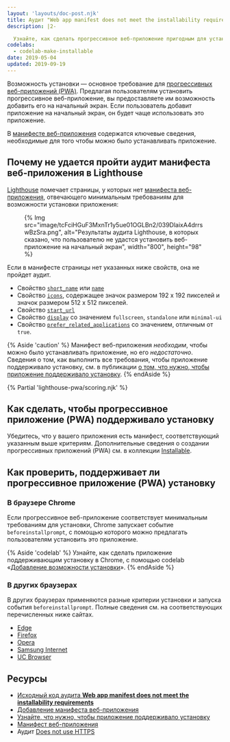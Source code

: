 ```yaml
---
layout: 'layouts/doc-post.njk'
title: Аудит "Web app manifest does not meet the installability requirements"
description: |2-

  Узнайте, как сделать прогрессивное веб-приложение пригодным для установки.
codelabs:
  - codelab-make-installable
date: 2019-05-04
updated: 2019-09-19
---
```


Возможность установки — основное требование для [прогрессивных веб-приложений (PWA)](https://web.dev/progressive-web-apps/). Предлагая пользователям установить прогрессивное веб-приложение, вы предоставляете им возможность добавить его на начальный экран. Если пользователь добавит приложение на начальный экран, он будет чаще использовать это приложение.

В [манифесте веб-приложения](https://web.dev/add-manifest/) содержатся ключевые сведения, необходимые для того чтобы можно было устанавливать приложение.

## Почему не удается пройти аудит манифеста веб-приложения в Lighthouse

[Lighthouse](https://developers.google.com/web/tools/lighthouse/) помечает страницы, у которых нет [манифеста веб-приложения](https://web.dev/add-manifest/), отвечающего минимальным требованиям для возможности установки приложения:

<figure>{% Img src="image/tcFciHGuF3MxnTr1y5ue01OGLBn2/039DlaixA4drrswBzSra.png", alt="Результаты аудита Lighthouse, в которых сказано, что пользователю не удастся установить веб-приложение на начальный экран", width="800", height="98" %}</figure>

Если в манифесте страницы нет указанных ниже свойств, она не пройдет аудит.

- Свойство [`short_name`](https://developer.mozilla.org/docs/Web/Manifest/short_name) или [`name`](https://developer.mozilla.org/docs/Web/Manifest/name)
- Свойство [`icons`](https://developer.mozilla.org/docs/Web/Manifest/icons), содержащее значок размером 192 x 192 пикселей и значок размером 512 x 512 пикселей.
- Свойство [`start_url`](https://developer.mozilla.org/docs/Web/Manifest/start_url)
- Свойство [`display`](https://developer.mozilla.org/docs/Web/Manifest/display) со значением `fullscreen`, `standalone` или `minimal-ui`
- Свойство [`prefer_related_applications`](https://developers.google.com/web/fundamentals/app-install-banners/native) со значением, отличным от `true`.

{% Aside 'caution' %} Манифест веб-приложения _необходим_, чтобы можно было устанавливать приложение, но его _недостаточно_. Сведения о том, как выполнить все требования, чтобы приложение поддерживало установку, см. в публикации [о том, что нужно, чтобы приложение поддерживало установку](https://web.dev/progressive-web-apps/). {% endAside %}

{% Partial 'lighthouse-pwa/scoring.njk' %}

## Как сделать, чтобы прогрессивное приложение (PWA) поддерживало установку

Убедитесь, что у вашего приложения есть манифест, соответствующий указанным выше критериям. Дополнительные сведения о создании прогрессивных приложений (PWA) см. в коллекции [Installable](https://web.dev/progressive-web-apps/).

## Как проверить, поддерживает ли прогрессивное приложение (PWA) установку

### В браузере Chrome

Если прогрессивное веб-приложение соответствует минимальным требованиям для установки, Chrome запускает событие `beforeinstallprompt`, с помощью которого можно предлагать пользователям установить это приложение.

{% Aside 'codelab' %} Узнайте, как сделать приложение поддерживающим установку в Chrome, с помощью codelab «[Добавление возможности установки](https://web.dev/codelab-make-installable//)». {% endAside %}

### В других браузерах

В других браузерах применяются разные критерии установки и запуска события `beforeinstallprompt`. Полные сведения см. на соответствующих перечисленных ниже сайтах.

- [Edge](https://docs.microsoft.com/en-us/microsoft-edge/progressive-web-apps#requirements)
- [Firefox](https://developer.mozilla.org/docs/Web/Progressive_web_apps/Add_to_home_screen#How_do_you_make_an_app_A2HS-ready)
- [Opera](https://dev.opera.com/articles/installable-web-apps/)
- [Samsung Internet](https://hub.samsunginter.net/docs/ambient-badging/)
- [UC Browser](https://plus.ucweb.com/docs/pwa/docs-en/zvrh56)

## Ресурсы

- [Исходный код аудита **Web app manifest does not meet the installability requirements**](https://github.com/GoogleChrome/lighthouse/blob/master/lighthouse-core/audits/installable-manifest.js)
- [Добавление манифеста веб-приложения](https://web.dev/add-manifest/)
- [Узнайте, что нужно, чтобы приложение поддерживало установку](https://web.dev/progressive-web-apps/)
- [Манифест веб-приложения](https://developer.mozilla.org/docs/Web/Manifest)
- Аудит [Does not use HTTPS](/docs/lighthouse/pwa/is-on-https/)
